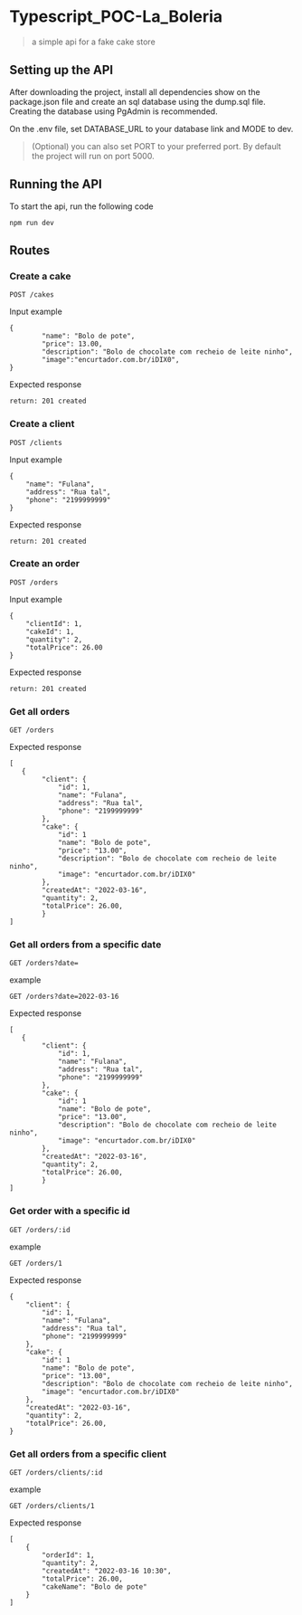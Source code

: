 # Typescript_POC-La_Boleria

> a simple api for a fake cake store

## Setting up the API

After downloading the project, install all dependencies show on the package.json file and create an sql database using the dump.sql file. Creating the database using PgAdmin is recommended.

On the .env file, set DATABASE_URL to your database link and MODE to dev.

>(Optional) you can also set PORT to your preferred port. By default the project will run on port 5000.

## Running the API

To start the api, run the following code

```
npm run dev
```

## Routes

### Create a cake

```
POST /cakes
```
Input example

```
{
		"name": "Bolo de pote",
		"price": 13.00,
		"description": "Bolo de chocolate com recheio de leite ninho",
		"image":"encurtador.com.br/iDIX0",
}
```

Expected response

```
return: 201 created
```

### Create a client

```
POST /clients
```
Input example

```
{
    "name": "Fulana",
    "address": "Rua tal",
    "phone": "2199999999"
}
```

Expected response

```
return: 201 created
```

### Create an order

```
POST /orders
```
Input example

```
{
    "clientId": 1,
    "cakeId": 1,
    "quantity": 2,
    "totalPrice": 26.00
}
```

Expected response

```
return: 201 created
```

### Get all orders

```
GET /orders
```

Expected response

```
[
   {
	    "client": {
	        "id": 1,
	        "name": "Fulana",
	        "address": "Rua tal",
	        "phone": "2199999999"
	    },
	    "cake": {
			"id": 1
	        "name": "Bolo de pote",
	        "price": "13.00",
		    "description": "Bolo de chocolate com recheio de leite ninho",
			"image": "encurtador.com.br/iDIX0"
	    },
	    "createdAt": "2022-03-16",
	    "quantity": 2,
	    "totalPrice": 26.00,
		}
]
```

### Get all orders from a specific date

```
GET /orders?date=
```

example

```
GET /orders?date=2022-03-16
```

Expected response

```
[
   {
	    "client": {
	        "id": 1,
	        "name": "Fulana",
	        "address": "Rua tal",
	        "phone": "2199999999"
	    },
	    "cake": {
			"id": 1
	        "name": "Bolo de pote",
	        "price": "13.00",
		    "description": "Bolo de chocolate com recheio de leite ninho",
			"image": "encurtador.com.br/iDIX0"
	    },
	    "createdAt": "2022-03-16",
	    "quantity": 2,
	    "totalPrice": 26.00,
		}
]
```

### Get order with a specific id

```
GET /orders/:id
```

example

```
GET /orders/1
```

Expected response

```
{
    "client": {
        "id": 1,
        "name": "Fulana",
        "address": "Rua tal",
        "phone": "2199999999"
    },
    "cake": {
		"id": 1
        "name": "Bolo de pote",
        "price": "13.00",
		"description": "Bolo de chocolate com recheio de leite ninho",
		"image": "encurtador.com.br/iDIX0"
    },
    "createdAt": "2022-03-16",
    "quantity": 2,
    "totalPrice": 26.00,
}
```

### Get all orders from a specific client

```
GET /orders/clients/:id
```

example

```
GET /orders/clients/1
```

Expected response

```
[
    {
        "orderId": 1,
        "quantity": 2,
        "createdAt": "2022-03-16 10:30",
        "totalPrice": 26.00,
        "cakeName": "Bolo de pote"
    }
]
```

